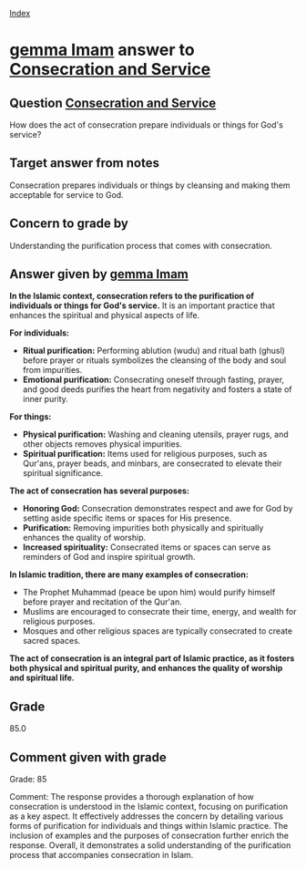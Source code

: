 
[Index](../../index.md)
# [gemma Imam](../../answering_models/gemma_Imam.md) answer to [Consecration and Service](../../questions/Consecration_and_Service.md)

## Question [Consecration and Service](../../questions/Consecration_and_Service.md)
How does the act of consecration prepare individuals or things for God's service?

## Target answer from notes
Consecration prepares individuals or things by cleansing and making them acceptable for service to God.

## Concern to grade by
Understanding the purification process that comes with consecration.

## Answer given by [gemma Imam](../../answering_models/gemma_Imam.md)
**In the Islamic context, consecration refers to the purification of individuals or things for God's service.** It is an important practice that enhances the spiritual and physical aspects of life.

**For individuals:**

* **Ritual purification:** Performing ablution (wudu) and ritual bath (ghusl) before prayer or rituals symbolizes the cleansing of the body and soul from impurities.
* **Emotional purification:** Consecrating oneself through fasting, prayer, and good deeds purifies the heart from negativity and fosters a state of inner purity.

**For things:**

* **Physical purification:** Washing and cleaning utensils, prayer rugs, and other objects removes physical impurities.
* **Spiritual purification:** Items used for religious purposes, such as Qur'ans, prayer beads, and minbars, are consecrated to elevate their spiritual significance.

**The act of consecration has several purposes:**

* **Honoring God:** Consecration demonstrates respect and awe for God by setting aside specific items or spaces for His presence.
* **Purification:** Removing impurities both physically and spiritually enhances the quality of worship.
* **Increased spirituality:** Consecrated items or spaces can serve as reminders of God and inspire spiritual growth.

**In Islamic tradition, there are many examples of consecration:**

* The Prophet Muhammad (peace be upon him) would purify himself before prayer and recitation of the Qur'an.
* Muslims are encouraged to consecrate their time, energy, and wealth for religious purposes.
* Mosques and other religious spaces are typically consecrated to create sacred spaces.

**The act of consecration is an integral part of Islamic practice, as it fosters both physical and spiritual purity, and enhances the quality of worship and spiritual life.**

## Grade
85.0

## Comment given with grade
Grade: 85

Comment: The response provides a thorough explanation of how consecration is understood in the Islamic context, focusing on purification as a key aspect. It effectively addresses the concern by detailing various forms of purification for individuals and things within Islamic practice. The inclusion of examples and the purposes of consecration further enrich the response. Overall, it demonstrates a solid understanding of the purification process that accompanies consecration in Islam.

